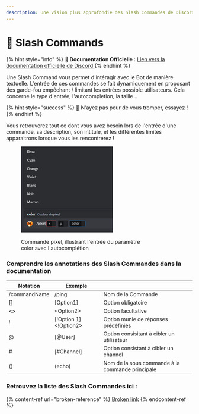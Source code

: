 ```yaml
---
description: Une vision plus approfondie des Slash Commandes de Discord
---
```


# 📝 Slash Commands

{% hint style="info" %}
:book: **Documentation Officielle :** [Lien vers la documentation officielle de Discord ](https://support.discord.com/hc/en-us/articles/1500000368501-Slash-Commands-FAQ)
{% endhint %}

Une Slash Command vous permet d'intéragir avec le Bot de manière textuelle. L'entrée de ces commandes se fait dynamiquement en proposant des garde-fou empêchant / limitant les entrées possible utilisateurs. Cela concerne le type d'entrée, l'autocompletion, la taille ..



{% hint style="success" %}
:cherries: N'ayez pas peur de vous tromper, essayez !
{% endhint %}

Vous retrouverez tout ce dont vous avez besoin lors de l'entrée d'une commande, sa description, son intitulé, et les différentes limites apparaitrons lorsque vous les rencontrerez !

<figure><img src="../../.gitbook/assets/image (13).png" alt="" width="248"><figcaption><p>Commande pixel, illustrant l'entrée du paramètre<br>color avec l'autocomplétion</p></figcaption></figure>



### Comprendre les annotations des Slash Commandes dans la documentation

| Notation     | Exemple                  |                                                  |
| ------------ | ------------------------ | ------------------------------------------------ |
| /commandName | /ping                    | Nom de la Commande                               |
| \[]          | \[Option1]               | Option obligatoire                               |
| <>           | \<Option2>               | Option facultative                               |
| !            | \[!Option 1] \<!Option2> | Option munie de réponses prédéfinies             |
| @            | \[@User]                 | Option consisitant à cibler un utilisateur       |
| #            | \[#Channel]              | Option consistant à cibler un channel            |
| ()           | (echo)                   | Nom de la sous commande à la commande principale |

### Retrouvez la liste des Slash Commandes ici :

{% content-ref url="broken-reference" %}
[Broken link](broken-reference)
{% endcontent-ref %}

